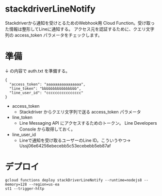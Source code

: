 # stackdriverLineNotify  
Stackdriverから通知を受けとるためのWebhook用 Cloud Function。受け取った情報は整形してLineに通知する。
アクセス元を認証するために、クエリ文字列の access_token パラメータをチェックします。

# 準備
↓ の内容で auth.txt を準備する。  

```
{
  "access_token": "aaaaaaaaaaaaaaaa",
  "line_token": "bbbbbbbbbbbbbbbb",
  "line_user_id": "cccccccccccccccc"
}

```

* access_token
  * Stackdriver からクエリ文字列で送る access_token パラメータ  
* line_token
  * Line Messaging API にアクセスするためのトークン。 Line Developers Console から取得しておく。  
* line_user_id
  * Lineで通知を受け取るユーザーのLine ID。こういうやつ→ Ussj06e64256ebecebb5c53ecebebb5eb87af  

# デプロイ
```
gcloud functions deploy stackDriverLineNotify --runtime=nodejs8 --memory=128 --region=us-ea
st1 --trigger-http
```
